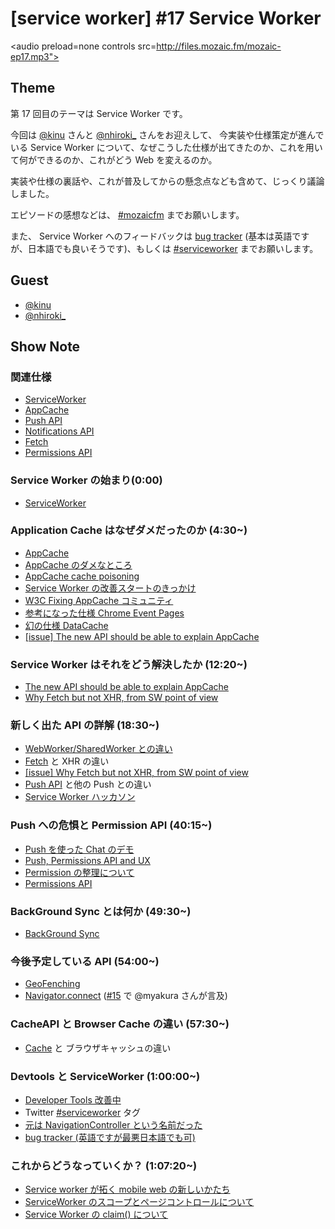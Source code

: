 # [service worker] #17 Service Worker

<audio preload=none controls src=http://files.mozaic.fm/mozaic-ep17.mp3"></audio>


## Theme

第 17 回目のテーマは Service Worker です。

今回は [@kinu](https://twitter.com/kinu) さんと [@nhiroki_](https://twitter.com/nhiroki_) さんをお迎えして、 今実装や仕様策定が進んでいる Service Worker について、なぜこうした仕様が出てきたのか、これを用いて何ができるのか、これがどう Web を変えるのか。

実装や仕様の裏話や、これが普及してからの懸念点なども含めて、じっくり議論しました。

エピソードの感想などは、 [#mozaicfm](https://twitter.com/search?q=mozaicfm&src=hash) までお願いします。

また、 Service Worker へのフィードバックは [bug tracker](http://t.umblr.com/redirect?z=https%3A%2F%2Fcrbug.com%2Fnew&t=YWNmMmZiNmZkMzU2YjM3ZmFjZjllYjA2YWVhYmIxM2RhMmRlZGIzYyxBOEh1Q2lxdQ%3D%3D) (基本は英語ですが、日本語でも良いそうです)、もしくは [#serviceworker](https://twitter.com/search?q=%23serviceworker&src=hash) までお願いします。


## Guest

- [@kinu](https://twitter.com/kinu)
- [@nhiroki_](https://twitter.com/nhiroki_)


## Show Note

### 関連仕様

- [ServiceWorker](http://t.umblr.com/redirect?z=https%3A%2F%2Fslightlyoff.github.io%2FServiceWorker%2Fspec%2Fservice_worker%2Findex.html&t=ODU3MmZlNGYzNjZlNWU5YzE2MjI2OGVkNDczYTM4NGI0MGM5MmJlOSxBOEh1Q2lxdQ%3D%3D)
- [AppCache](http://t.umblr.com/redirect?z=https%3A%2F%2Fdevelopers.whatwg.org%2Foffline.html%23offline&t=NDFmZTE1NTgzMzBkODc2ZGUyNGQzNDY4ZWIyYjUzODM0YTU2OTY0OCxBOEh1Q2lxdQ%3D%3D)
- [Push API](http://t.umblr.com/redirect?z=http%3A%2F%2Fw3c.github.io%2Fpush-api%2F&t=NjU4YmZjYWQ3NmNhNGIwNTY1ZjM2OTU1ZDEzNDFhYmY3N2VjOGNhYixBOEh1Q2lxdQ%3D%3D)
- [Notifications API](http://t.umblr.com/redirect?z=https%3A%2F%2Fnotifications.spec.whatwg.org%2F&t=OWE3MzkxY2FjNGVjNDQ5ZjJjYjhkYzAxOWQ4MDQzY2M2NzVmNTk5YyxBOEh1Q2lxdQ%3D%3D)
- [Fetch](http://t.umblr.com/redirect?z=https%3A%2F%2Ffetch.spec.whatwg.org%2F&t=MDFhM2VlNTc4MGU0MDViNmE1OWYzMWQ3OWI4N2UyMjc5ZDU1Y2QxYyxBOEh1Q2lxdQ%3D%3D)
- [Permissions API](http://t.umblr.com/redirect?z=https%3A%2F%2Fw3c.github.io%2Fpermissions%2F&t=YTI5YWVlZmQxZDA4OGYwYjk1ZTA1MGNhZGU3ZGEyMWU2NTY0YTU5NCxBOEh1Q2lxdQ%3D%3D)


### Service Worker の始まり(0:00)

- [ServiceWorker](http://t.umblr.com/redirect?z=https%3A%2F%2Fslightlyoff.github.io%2FServiceWorker%2Fspec%2Fservice_worker%2Findex.html&t=ODU3MmZlNGYzNjZlNWU5YzE2MjI2OGVkNDczYTM4NGI0MGM5MmJlOSxBOEh1Q2lxdQ%3D%3D)


### Application Cache はなぜダメだったのか (4:30~)

- [AppCache](http://t.umblr.com/redirect?z=https%3A%2F%2Fdevelopers.whatwg.org%2Foffline.html%23offline&t=NDFmZTE1NTgzMzBkODc2ZGUyNGQzNDY4ZWIyYjUzODM0YTU2OTY0OCxBOEh1Q2lxdQ%3D%3D)
- [AppCache のダメなところ](http://t.umblr.com/redirect?z=http%3A%2F%2Falistapart.com%2Farticle%2Fapplication-cache-is-a-douchebag&t=ZGJhODIzZGE5ODI2ZTUzOGMyMjdmNTdmMjE1NTVhNzJmNzA0ZDZlNyxBOEh1Q2lxdQ%3D%3D)
- [AppCache cache poisoning](http://t.umblr.com/redirect?z=http%3A%2F%2Fblog.andlabs.org%2F2010%2F06%2Fchrome-and-safari-users-open-to-stealth.html&t=NDFhZmJlMDJmOTk0YTY5NDJmYjA0ZWRkMzkwYjAyNzVmOGViMzYwYixBOEh1Q2lxdQ%3D%3D)
- [Service Worker の改善スタートのきっかけ](http://t.umblr.com/redirect?z=https%3A%2F%2Flists.w3.org%2FArchives%2FPublic%2Fpublic-webapps%2F2013JanMar%2F0977.html&t=OTUxYTA3NjIwMDRlMjFhMmRmZmZiMWFjMGM2NTE3Y2ZiZjcyODgyMyxBOEh1Q2lxdQ%3D%3D)
- [W3C Fixing AppCache コミュニティ](http://t.umblr.com/redirect?z=https%3A%2F%2Fwww.w3.org%2Fcommunity%2Ffixing-appcache%2F&t=YWMxZDJjYWVhOTAwOTlkNTg0YmRhNjdkYmVmYjVjNTdhMjU3YWFmMCxBOEh1Q2lxdQ%3D%3D)
- [参考になった仕様 Chrome Event Pages](http://t.umblr.com/redirect?z=https%3A%2F%2Fdeveloper.chrome.com%2Fextensions%2Fevent_pages&t=MTRmMjEyMDM0ODYyOWZjZWU2ZGI5MTFlNjZjNjk0ZDQ3ZTA5Mzg1ZCxBOEh1Q2lxdQ%3D%3D)
- [幻の仕様 DataCache](http://t.umblr.com/redirect?z=http%3A%2F%2Fwww.w3.org%2FTR%2FDataCache%2F&t=OTU5ZmY3ZTY5YWM5ZTI1ZDEyYmQ3OWNkM2ZhNTdkNDVmZjQyNzI4YSxBOEh1Q2lxdQ%3D%3D)
- [[issue] The new API should be able to explain AppCache](http://t.umblr.com/redirect?z=https%3A%2F%2Fgithub.com%2Fslightlyoff%2FServiceWorker%2Fissues%2F2&t=ZDA1MjNkNTJmZmE0YTllOWQ1YzQ1Mjc4MTdjZDA0ZDY1ZWY3OWNhMCxBOEh1Q2lxdQ%3D%3D)


### Service Worker はそれをどう解決したか (12:20~)

- [The new API should be able to explain AppCache](http://t.umblr.com/redirect?z=https%3A%2F%2Fgithub.com%2Fslightlyoff%2FServiceWorker%2Fissues%2F2&t=ZDA1MjNkNTJmZmE0YTllOWQ1YzQ1Mjc4MTdjZDA0ZDY1ZWY3OWNhMCxBOEh1Q2lxdQ%3D%3D)
- [Why Fetch but not XHR, from SW point of view](http://t.umblr.com/redirect?z=https%3A%2F%2Fgithub.com%2Fslightlyoff%2FServiceWorker%2Fissues%2F5&t=ZmMyOTBjZjQ3MjBlYjMyOTk1Mjk0ZjgwZTk3OTMyZGVhNGFiMzYzYixBOEh1Q2lxdQ%3D%3D)


### 新しく出た API の詳解 (18:30~)

- [WebWorker/SharedWorker との違い](http://t.umblr.com/redirect?z=http%3A%2F%2Fwww.w3.org%2FTR%2Fworkers%2F&t=MDU3NWU4ODlmYTA1ZmUzNTUxYWNiZWUyYzY3ZDAxNDdkMjE0ZDE1OCxBOEh1Q2lxdQ%3D%3D)
- [Fetch](http://t.umblr.com/redirect?z=https%3A%2F%2Ffetch.spec.whatwg.org&t=YjcyNTE1MzhlMmNjNmY4ODIxNGQyZjFkZTM3ZmYxOGRkODkxZmRjOSxBOEh1Q2lxdQ%3D%3D) と XHR の違い
- [[issue] Why Fetch but not XHR, from SW point of view](http://t.umblr.com/redirect?z=https%3A%2F%2Fgithub.com%2Fslightlyoff%2FServiceWorker%2Fissues%2F5&t=ZmMyOTBjZjQ3MjBlYjMyOTk1Mjk0ZjgwZTk3OTMyZGVhNGFiMzYzYixBOEh1Q2lxdQ%3D%3D)
- [Push API](http://t.umblr.com/redirect?z=http%3A%2F%2Fw3c.github.io%2Fpush-api%2F&t=NjU4YmZjYWQ3NmNhNGIwNTY1ZjM2OTU1ZDEzNDFhYmY3N2VjOGNhYixBOEh1Q2lxdQ%3D%3D) と他の Push との違い
- [Service Worker ハッカソン](http://t.umblr.com/redirect?z=http%3A%2F%2Fgoogledevjp.blogspot.jp%2F2015%2F03%2Fservice-worker.html&t=OGZiMTA3MDRlODllZGEzYzhiNmQ4NGNjMTJjYzg5YWEwODcyZDA0OSxBOEh1Q2lxdQ%3D%3D)


### Push への危惧と Permission API (40:15~)

- [Push を使った Chat のデモ](http://t.umblr.com/redirect?z=https%3A%2F%2Fjohnme-gcm.appspot.com%2Fchat%2F&t=ZjljYThlOTI0NmY1Zjg2OWQ5YTMwNTAwOTNhZTc3OGFhODY3YjdmMyxBOEh1Q2lxdQ%3D%3D)
- [Push, Permissions API and UX](http://t.umblr.com/redirect?z=https%3A%2F%2Fdocs.google.com%2Fdocument%2Fd%2F1WNPIS_2F0eyDm5SS2E6LZ_75tk6XtBSnR1xNjWJ_DPE%2Fedit%3Fpli%3D1%23heading%3Dh.21qsculrt3ow&t=YWFjMDBmMWIxMTcwYWZmMGNkNTFiZjQ4NzUxMmFlZWRkNzIzOTM0NixBOEh1Q2lxdQ%3D%3D)
- [Permission の整理について](http://t.umblr.com/redirect?z=https%3A%2F%2Fgroups.google.com%2Fd%2Ftopic%2Fmozilla.dev.platform%2FrnSFZq14Xi4%2Fdiscussion&t=MDczOTczZTYxNmI2OWI4ZjA3Nzc3MmM5ZWIyNDM2MDhiOTk4ZWFiNSxBOEh1Q2lxdQ%3D%3D)
- [Permissions API](http://t.umblr.com/redirect?z=https%3A%2F%2Fw3c.github.io%2Fpermissions%2F&t=YTI5YWVlZmQxZDA4OGYwYjk1ZTA1MGNhZGU3ZGEyMWU2NTY0YTU5NCxBOEh1Q2lxdQ%3D%3D)


### BackGround Sync とは何か (49:30~)

- [BackGround Sync](http://t.umblr.com/redirect?z=https%3A%2F%2Fgithub.com%2Fslightlyoff%2FBackgroundSync%2Fblob%2Fmaster%2Fexplainer.md&t=MmU0M2E1MGE1NGE4MzcxMWMxODAwYjAwZGIxYmFhODhmZWRhNzUwMixBOEh1Q2lxdQ%3D%3D)


### 今後予定している API (54:00~)

- [GeoFenching](http://t.umblr.com/redirect?z=https%3A%2F%2Fgithub.com%2Fslightlyoff%2FGeofencing&t=MWJkZmM0NWY3NTFkMjNlNmU5NDRlMTM5YWZkNzNmMTIwYzA5YWVhYyxBOEh1Q2lxdQ%3D%3D)
- [Navigator.connect](http://t.umblr.com/redirect?z=http%3A%2F%2Fmkruisselbrink.github.io%2Fnavigator-connect%2F&t=Y2VlOTk1YzQ1MGYwYjAzMTFlM2JlOGY4ZWU3MDQ1M2ZmNTBiMzVkMCxBOEh1Q2lxdQ%3D%3D) ([#15](http://mozaic.fm/post/108491263993/15-extensible-web) で @myakura さんが言及)


### CacheAPI と Browser Cache の違い (57:30~)

- [Cache](http://t.umblr.com/redirect?z=http%3A%2F%2Fwww.w3.org%2FTR%2Fservice-workers%2F%23cache-storage&t=ZTIxMjNhNTQ1NjNiODE1MWRhMDY3NDk3NzUxMDQyNjg5YTc5MTBjNyxBOEh1Q2lxdQ%3D%3D) と ブラウザキャッシュの違い


### Devtools と ServiceWorker (1:00:00~)

- [Developer Tools 改善中](http://t.umblr.com/redirect?z=https%3A%2F%2Fdocs.google.com%2Fpresentation%2Fd%2F1DKu4RZigLvM5XUq3ovsgffQBIHrro5-pii4qEJuyvrQ%2Fedit%23slide%3Did.p&t=NGQyZDA0MGIyYTU3NmFjNjc3Y2M5ZWE3YzdhZTRhNGFlZGFhMjNjOCxBOEh1Q2lxdQ%3D%3D)
- Twitter [#serviceworker](https://twitter.com/search?q=%23serviceworker&src=hash) タグ
- [元は NavigationController という名前だった](http://t.umblr.com/redirect?z=https%3A%2F%2Fgithub.com%2Fslightlyoff%2FServiceWorker%2Fcommit%2Fc49c878cdcbaf7a81e9e8cf3cca9970787017a19&t=ZDdkZDVjZjFiZGUzNjcxMzJmMjI2M2Y1NjQwMTMzYTE5YzdkNjZlNCxBOEh1Q2lxdQ%3D%3D)
- [bug tracker (英語ですが最悪日本語でも可)](http://t.umblr.com/redirect?z=https%3A%2F%2Fcrbug.com%2Fnew&t=YWNmMmZiNmZkMzU2YjM3ZmFjZjllYjA2YWVhYmIxM2RhMmRlZGIzYyxBOEh1Q2lxdQ%3D%3D)


### これからどうなっていくか？ (1:07:20~)

- [Service worker が拓く mobile web の新しいかたち](http://t.umblr.com/redirect?z=http%3A%2F%2Fwww.slideshare.net%2Fkinukox%2Fservice-worker-mobile-web&t=OTRhOTgyNzM3NzQ2OWY0MmYxYjA5MjhhN2FlZjliN2UyYjA5YjRmOCxBOEh1Q2lxdQ%3D%3D)
- [ServiceWorker のスコープとページコントロールについて](http://t.umblr.com/redirect?z=http%3A%2F%2Fqiita.com%2Fnhiroki%2Fitems%2Feb16b802101153352bba&t=MzNjOTg3ZTFiOWE5MzkxMjBjNzY5YTE1MWE1YjEyNjk2NzdlYzFlYSxBOEh1Q2lxdQ%3D%3D)
- [Service Worker の claim() について](http://t.umblr.com/redirect?z=http%3A%2F%2Fblog.nhiroki.jp%2F2015%2F04%2F18%2Fservice-worker-claim%2F&t=ZDJmODcwYzcwMjQxNjU3MGE4ZWY4MWVjOGI0ZTY3Yzk0Nzg4N2I4YSxBOEh1Q2lxdQ%3D%3D)
